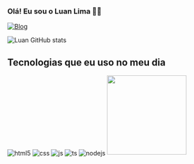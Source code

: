 
### Olá! Eu sou o Luan Lima ✌🏼
[![Blog](https://img.shields.io/badge/LinkedIn-0077B5?style=for-the-badge&logo=linkedin&logoColor=white
)](https://www.linkedin.com/in/luan-lima-6512151b7/)

![Luan GitHub stats](https://github-readme-stats.vercel.app/api?username=LuanLimaT&show_icons=true&theme=dracula)

## Tecnologias que eu uso no meu dia

<div style="display: inline_block">
  <img align="center" alt="html5" src="https://img.shields.io/badge/HTML5-E34F26?style=for-the-badge&logo=html5&logoColor=white" />
  <img align="center" alt="css" src="https://img.shields.io/badge/CSS3-1572B6?style=for-the-badge&logo=css3&logoColor=white" />
  <img align="center" alt="js" src="https://img.shields.io/badge/JavaScript-F7DF1E?style=for-the-badge&logo=javascript&logoColor=black" />
  <img align="center" alt="ts" src="https://img.shields.io/badge/TypeScript-007ACC?style=for-the-badge&logo=typescript&logoColor=white" />
   <img align="center" alt="nodejs" src="https://img.shields.io/badge/MySQL-00000F?style=for-the-badge&logo=mysql&logoColor=white" />
  <img height="180em" src="http//github-readme-status.vercel.app/api/toplangs/?username=LuanLimaT&layout=compact&langs_count=16&theme=dark"/>
</div><br/>
